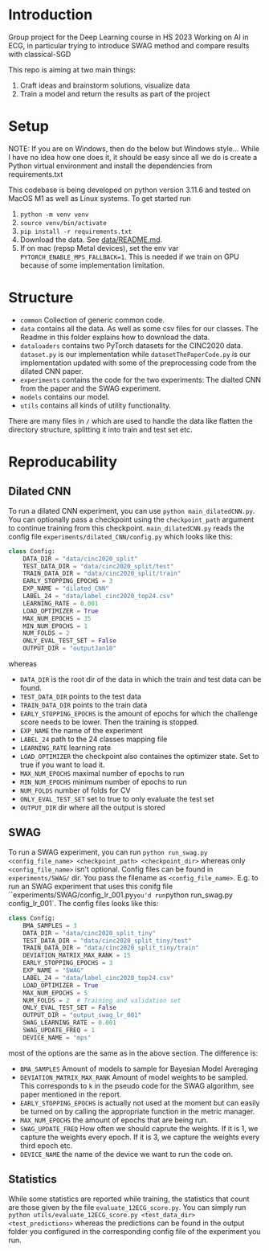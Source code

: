 # Introduction
Group project for the Deep Learning course in HS 2023
Working on AI in ECG, in particular trying to introduce SWAG method and compare results with classical-SGD 

This repo is aiming at two main things:
1. Craft ideas and brainstorm solutions, visualize data
2. Train a model and return the results as part of the project

# Setup
NOTE: If you are on Windows, then do the below but Windows style... While I have no idea how one does it, it should be easy since all we do is create a Python virtual environment and install the dependencies from requirements.txt

This codebase is being developed on python version 3.11.6 and tested on MacOS M1 as well as Linux systems. To get started run

1. `python -m venv venv`
2. `source venv/bin/activate`
3. `pip install -r requirements.txt`
4. Download the data. See [data/README.md](data/README.md).
5. If on mac (repsp Metal devices), set the env var `PYTORCH_ENABLE_MPS_FALLBACK=1`. This is needed if we train on GPU because of some implementation limitation.

# Structure
- `common` Collection of generic common code.
- `data` contains all the data. As well as some csv files for our classes. The Readme in this folder explains how to download the data.
- `dataloaders` contains two PyTorch datasets for the CINC2020 data. `dataset.py` is our implementation while `datasetThePaperCode.py` is our implementation updated with some of the preprocessing code from the dilated CNN paper.
- `experiments` contains the code for the two experiments: The dialted CNN from the paper and the SWAG experiment.
- `models` contains our model.
- `utils` contains all kinds of utility functionality.

There are many files in `/` which are used to handle the data like flatten the directory structure, splitting it into train and test set etc.

# Reproducability
## Dilated CNN
To run a dilated CNN experiment, you can use `python main_dilatedCNN.py`. You can optionally pass a checkpoint using the `checkpoint_path` argument to continue training from this checkpoint. `main_dilatedCNN.py` reads the config file `experiments/dilated_CNN/config.py` which looks like this:

```py
class Config:
    DATA_DIR = "data/cinc2020_split"
    TEST_DATA_DIR = "data/cinc2020_split/test"
    TRAIN_DATA_DIR = "data/cinc2020_split/train"
    EARLY_STOPPING_EPOCHS = 3
    EXP_NAME = "dilated_CNN"
    LABEL_24 = "data/label_cinc2020_top24.csv"
    LEARNING_RATE = 0.001
    LOAD_OPTIMIZER = True
    MAX_NUM_EPOCHS = 35
    MIN_NUM_EPOCHS = 1
    NUM_FOLDS = 2
    ONLY_EVAL_TEST_SET = False
    OUTPUT_DIR = "outputJan10"
```

whereas

- `DATA_DIR` is the root dir of the data in which the train and test data can be found.
- `TEST_DATA_DIR` points to the test data
- `TRAIN_DATA_DIR`  points to the train data
- `EARLY_STOPPING_EPOCHS` is the amount of epochs for which the challenge score needs to be lower. Then the training is stopped.
- `EXP_NAME` the name of the experiment
- `LABEL_24` path to the 24 classes mapping file
- `LEARNING_RATE` learning rate
- `LOAD_OPTIMIZER` the checkpoint also containes the optimizer state. Set to true if you want to load it.
- `MAX_NUM_EPOCHS` maximal number of epochs to run
- `MIN_NUM_EPOCHS` minimum number of epochs to run
- `NUM_FOLDS` number of folds for CV
- `ONLY_EVAL_TEST_SET` set to true to only evaluate the test set
- `OUTPUT_DIR` dir where all the output is stored

## SWAG
To run a SWAG experiment, you can run `python run_swag.py <config_file_name> <checkpoint_path> <checkpoint_dir>` whereas only `<config_file_name>` isn't optional. Config files can be found in `experiments/SWAG/` dir. You pass the filename as `<config_file_name>`. E.g. to run an SWAG experiment that uses this conifg file ``experiments/SWAG/config_lr_001.py` you'd run `python run_swag.py config_lr_001`. The config files looks like this:

```py
class Config:
    BMA_SAMPLES = 3
    DATA_DIR = "data/cinc2020_split_tiny"
    TEST_DATA_DIR = "data/cinc2020_split_tiny/test"
    TRAIN_DATA_DIR = "data/cinc2020_split_tiny/train"
    DEVIATION_MATRIX_MAX_RANK = 15
    EARLY_STOPPING_EPOCHS = 3
    EXP_NAME = "SWAG"
    LABEL_24 = "data/label_cinc2020_top24.csv"
    LOAD_OPTIMIZER = True
    MAX_NUM_EPOCHS = 5
    NUM_FOLDS = 2  # Training and validation set
    ONLY_EVAL_TEST_SET = False
    OUTPUT_DIR = "output_swag_lr_001"
    SWAG_LEARNING_RATE = 0.001
    SWAG_UPDATE_FREQ = 1
    DEVICE_NAME = "mps"
```

most of the options are the same as in the above section. The difference is:

- `BMA_SAMPLES` Amount of models to sample for Bayesian Model Averaging
- `DEVIATION_MATRIX_MAX_RANK` Amount of model weights to be sampled. This corresponds to `k` in the pseudo code for the SWAG algorithm, see paper mentioned in the report.
- `EARLY_STOPPING_EPOCHS` is actually not used at the moment but can easily be turned on by calling the appropriate function in the metric manager.
- `MAX_NUM_EPOCHS` the amount of epochs that are being run.
- `SWAG_UPDATE_FREQ` How often we should caprute the weights. If it is 1, we capture the weights every epoch. If it is 3, we capture the weights every third epoch etc.
- `DEVICE_NAME` the name of the device we want to run the code on.

## Statistics
While some statistics are reported while training, the statistics that count are those given by the file `evaluate_12ECG_score.py`. You can simply run `python utils/evaluate_12ECG_score.py <test_data_dir> <test_predictions>` whereas the predictions
can be found in the output folder you configured in the corresponding config file of the experiment you run.